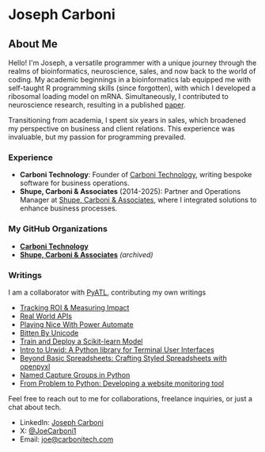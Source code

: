 # Joseph Carboni
## About Me
Hello! I'm Joseph, a versatile programmer with a unique journey through the realms of bioinformatics, neuroscience, sales, and now back to the world of coding. My academic beginnings in a bioinformatics lab equipped me with self-taught R programming skills (since forgotten), with which I developed a ribosomal loading model on mRNA. Simultaneously, I contributed to neuroscience research, resulting in a published [paper](https://www.sciencedirect.com/science/article/abs/pii/S0091305714001038?via%3Dihub).

Transitioning from academia, I spent six years in sales, which broadened my perspective on business and client relations. This experience was invaluable, but my passion for programming prevailed.

### Experience
- **Carboni Technology**: Founder of [Carboni Technology](https://carbonitech.com), writing bespoke software for business operations.
- **Shupe, Carboni & Associates** (2014-2025): Partner and Operations Manager at [Shupe, Carboni & Associates](https://www.shupecarboni.com), where I integrated solutions to enhance business processes.  
### My GitHub Organizations
- **[Carboni Technology](https://github.com/carbonitech)**
- **[Shupe, Carboni & Associates](https://github.com/shupe-carboni)** *(archived)*

### Writings
I am a collaborator with [PyATL](https://pyatl.dev/), contributing my own writings
- [Tracking ROI & Measuring Impact](https://pyatl.dev/2025/09/02/tracking-roi-measuring-impact/)
- [Real World APIs](https://pyatl.dev/2025/08/03/real-world-apis/)
- [Playing Nice With Power Automate](https://pyatl.dev/2024/10/06/playing-nice-with-power-automate/)
- [Bitten By Unicode](https://pyatl.dev/2024/09/01/bitten-by-unicode/)
- [Train and Deploy a Scikit-learn Model](https://pyatl.dev/2024/08/07/train-and-deploy-a-scikit-learn-model/)
- [Intro to Urwid: A Python library for Terminal User Interfaces](https://pyatl.dev/2024/04/28/intro-to-urwid/)
- [Beyond Basic Spreadsheets: Crafting Styled Spreadsheets with openpyxl](https://pyatl.dev/2024/03/23/beyond-basic-spreadsheets/)
- [Named Capture Groups in Python](https://pyatl.dev/2024/03/05/named-capture-groups-in-python/)
- [From Problem to Python: Developing a website monitoring tool](https://pyatl.dev/2024/01/22/from-problem-to-python/)

Feel free to reach out to me for collaborations, freelance inquiries, or just a chat about tech.  

- LinkedIn: [Joseph Carboni](https://www.linkedin.com/in/joecarboni/)
- X: [@JoeCarboni1](https://twitter.com/JoeCarboni1)
- Email: <joe@carbonitech.com>
